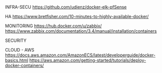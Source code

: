 INFRA-SECU
https://github.com/udienz/docker-elk-pfSense

HA
https://www.bretfisher.com/10-minutes-to-highly-available-docker/

MONITORING
https://hub.docker.com/u/zabbix/
https://www.zabbix.com/documentation/3.4/manual/installation/containers

SECURITY

CLOUD - AWS
https://docs.aws.amazon.com/AmazonECS/latest/developerguide/docker-basics.html
https://aws.amazon.com/getting-started/tutorials/deploy-docker-containers/
